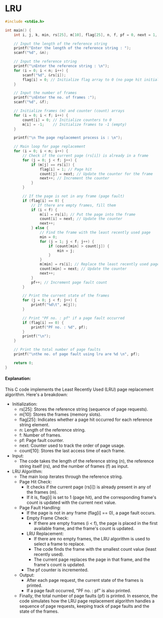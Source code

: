 # LRU
```c
#include <stdio.h>

int main() {
    int i, j, k, min, rs[25], m[10], flag[25], n, f, pf = 0, next = 1, count[10];

    // Input the length of the reference string
    printf("Enter the length of the reference string : ");
    scanf("%d", &n);

    // Input the reference string
    printf("\nEnter the reference string : \n");
    for (i = 0; i < n; i++) {
        scanf("%d", &rs[i]);
        flag[i] = 0; // Initialize flag array to 0 (no page hit initially)
    }

    // Input the number of frames
    printf("\nEnter the no. of frames :");
    scanf("%d", &f);

    // Initialize frames (m) and counter (count) arrays
    for (i = 0; i < f; i++) {
        count[i] = 0; // Initialize counters to 0
        m[i] = -1;    // Initialize frames to -1 (empty)
    }

    printf("\n The page replacement process is : \n");

    // Main loop for page replacement
    for (i = 0; i < n; i++) {
        // Check if the current page (rs[i]) is already in a frame
        for (j = 0; j < f; j++) {
            if (m[j] == rs[i]) {
                flag[i] = 1; // Page hit
                count[j] = next; // Update the counter for the frame
                next++; // Increment the counter
            }
        }

        // If the page is not in any frame (page fault)
        if (flag[i] == 0) {
            // If there are empty frames, fill them
            if (i < f) {
                m[i] = rs[i]; // Put the page into the frame
                count[i] = next; // Update the counter
                next++;
            } else {
                // Find the frame with the least recently used page
                min = 0;
                for (j = 1; j < f; j++) {
                    if (count[min] > count[j]) {
                        min = j;
                    }
                }
                m[min] = rs[i]; // Replace the least recently used page
                count[min] = next; // Update the counter
                next++;
            }
            pf++; // Increment page fault count
        }

        // Print the current state of the frames
        for (j = 0; j < f; j++) {
            printf("%d\t", m[j]);
        }

        // Print "PF no. : pf" if a page fault occurred
        if (flag[i] == 0) {
            printf("PF no. : %d", pf);
        }
        printf("\n");
    }

    // Print the total number of page faults
    printf("\nthe no. of page fault using lru are %d \n", pf);

    return 0;
}
```
#### Explanation:
This C code implements the Least Recently Used (LRU) page replacement algorithm. Here's a breakdown:
 * Initialization:
   * rs[25]: Stores the reference string (sequence of page requests).
   * m[10]: Stores the frames (memory slots).
   * flag[25]: Indicates whether a page hit occurred for each reference string element.
   * n: Length of the reference string.
   * f: Number of frames.
   * pf: Page fault counter.
   * next: Counter used to track the order of page usage.
   * count[10]: Stores the last access time of each frame.
 * Input:
   * The code takes the length of the reference string (n), the reference string itself (rs), and the number of frames (f) as input.
 * LRU Algorithm:
   * The main loop iterates through the reference string.
   * Page Hit Check:
     * It checks if the current page (rs[i]) is already present in any of the frames (m).
     * If it is, flag[i] is set to 1 (page hit), and the corresponding frame's count is updated with the current next value.
   * Page Fault Handling:
     * If the page is not in any frame (flag[i] == 0), a page fault occurs.
     * Empty Frame Check:
       * If there are empty frames (i < f), the page is placed in the first available frame, and the frame's count is updated.
     * LRU Replacement:
       * If there are no empty frames, the LRU algorithm is used to select a frame to replace.
       * The code finds the frame with the smallest count value (least recently used).
       * The current page replaces the page in that frame, and the frame's count is updated.
     * The pf counter is incremented.
   * Output:
     * After each page request, the current state of the frames is printed.
     * If a page fault occurred, "PF no. : pf" is also printed.
   * Finally, the total number of page faults (pf) is printed.
In essence, the code simulates how the LRU page replacement algorithm handles a sequence of page requests, keeping track of page faults and the state of the frames.
